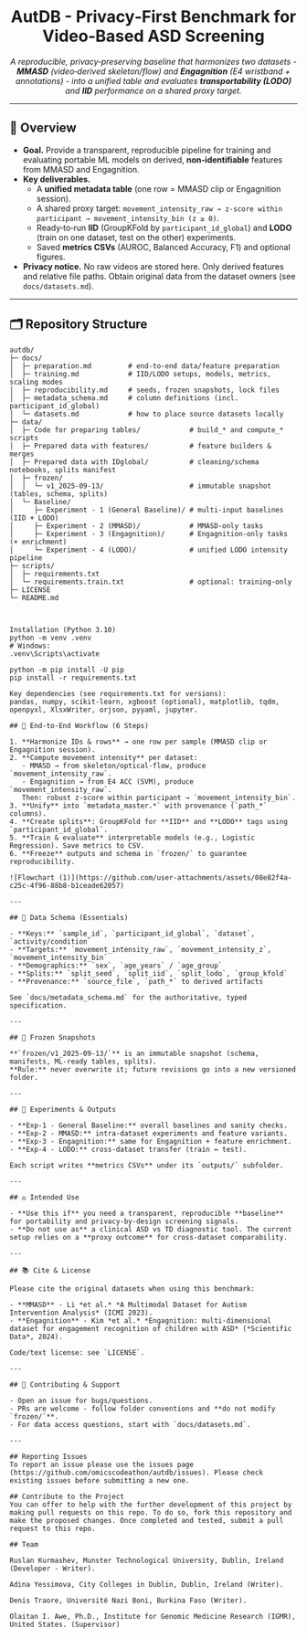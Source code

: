 <div align="center">

# **AutDB - Privacy‑First Benchmark for Video‑Based ASD Screening**

*A reproducible, privacy‑preserving baseline that harmonizes two datasets - **MMASD** (video‑derived skeleton/flow) and **Engagnition** (E4 wristband + annotations) - into a unified table and evaluates **transportability (LODO)** and **IID** performance on a shared proxy target.*

</div>

---

## 🔎 Overview

- **Goal.** Provide a transparent, reproducible pipeline for training and evaluating portable ML models on derived, **non‑identifiable** features from MMASD and Engagnition.
- **Key deliverables.**
  - A **unified metadata table** (one row = MMASD clip or Engagnition session).
  - A shared proxy target: `movement_intensity_raw → z‑score within participant → movement_intensity_bin (z ≥ 0)`.
  - Ready‑to‑run **IID** (GroupKFold by `participant_id_global`) and **LODO** (train on one dataset, test on the other) experiments.
  - Saved **metrics CSVs** (AUROC, Balanced Accuracy, F1) and optional figures.
- **Privacy notice.** No raw videos are stored here. Only derived features and relative file paths. Obtain original data from the dataset owners (see `docs/datasets.md`).

---

## 🗂️ Repository Structure

```text
autdb/
├─ docs/
│  ├─ preparation.md         # end-to-end data/feature preparation
│  ├─ training.md            # IID/LODO setups, models, metrics, scaling modes
│  ├─ reproducibility.md     # seeds, frozen snapshots, lock files
│  ├─ metadata_schema.md     # column definitions (incl. participant_id_global)
│  └─ datasets.md            # how to place source datasets locally
├─ data/
│  ├─ Code for preparing tables/            # build_* and compute_* scripts
│  ├─ Prepared data with features/          # feature builders & merges
│  ├─ Prepared data with IDglobal/          # cleaning/schema notebooks, splits manifest
│  ├─ frozen/
│  │  └─ v1_2025-09-13/                     # immutable snapshot (tables, schema, splits)
│  └─ Baseline/
│     ├─ Experiment - 1 (General Baseline)/ # multi-input baselines (IID + LODO)
│     ├─ Experiment - 2 (MMASD)/            # MMASD-only tasks
│     ├─ Experiment - 3 (Engagnition)/      # Engagnition-only tasks (+ enrichment)
│     └─ Experiment - 4 (LODO)/             # unified LODO intensity pipeline
├─ scripts/
│  ├─ requirements.txt
│  └─ requirements.train.txt                # optional: training-only
├─ LICENSE
└─ README.md



Installation (Python 3.10)
python -m venv .venv
# Windows:
.venv\Scripts\activate

python -m pip install -U pip
pip install -r requirements.txt

Key dependencies (see requirements.txt for versions):
pandas, numpy, scikit-learn, xgboost (optional), matplotlib, tqdm, openpyxl, XlsxWriter, orjson, pyyaml, jupyter.

## 🔁 End‑to‑End Workflow (6 Steps)

1. **Harmonize IDs & rows** → one row per sample (MMASD clip or Engagnition session).  
2. **Compute movement intensity** per dataset:  
   - MMASD → from skeleton/optical‑flow, produce `movement_intensity_raw`.  
   - Engagnition → from E4 ACC (SVM), produce `movement_intensity_raw`.  
   Then: robust z‑score within participant → `movement_intensity_bin`.
3. **Unify** into `metadata_master.*` with provenance (`path_*` columns).  
4. **Create splits**: GroupKFold for **IID** and **LODO** tags using `participant_id_global`.  
5. **Train & evaluate** interpretable models (e.g., Logistic Regression). Save metrics to CSV.  
6. **Freeze** outputs and schema in `frozen/` to guarantee reproducibility.

![Flowchart (1)](https://github.com/user-attachments/assets/08e82f4a-c25c-4f96-88b8-b1ceade62057)

---

## 🧬 Data Schema (Essentials)

- **Keys:** `sample_id`, `participant_id_global`, `dataset`, `activity/condition`  
- **Targets:** `movement_intensity_raw`, `movement_intensity_z`, `movement_intensity_bin`  
- **Demographics:** `sex`, `age_years` / `age_group`  
- **Splits:** `split_seed`, `split_iid`, `split_lodo`, `group_kfold`  
- **Provenance:** `source_file`, `path_*` to derived artifacts  

See `docs/metadata_schema.md` for the authoritative, typed specification.

---

## 🧊 Frozen Snapshots

**`frozen/v1_2025-09-13/`** is an immutable snapshot (schema, manifests, ML‑ready tables, splits).  
**Rule:** never overwrite it; future revisions go into a new versioned folder.

---

## 🧪 Experiments & Outputs

- **Exp‑1 - General Baseline:** overall baselines and sanity checks.  
- **Exp‑2 - MMASD:** intra‑dataset experiments and feature variants.  
- **Exp‑3 - Engagnition:** same for Engagnition + feature enrichment.  
- **Exp‑4 - LODO:** cross‑dataset transfer (train ↔ test).  

Each script writes **metrics CSVs** under its `outputs/` subfolder.

---

## ⚖️ Intended Use

- **Use this if** you need a transparent, reproducible **baseline** for portability and privacy‑by‑design screening signals.  
- **Do not use as** a clinical ASD vs TD diagnostic tool. The current setup relies on a **proxy outcome** for cross‑dataset comparability.

---

## 📚 Cite & License

Please cite the original datasets when using this benchmark:

- **MMASD** - Li *et al.* *A Multimodal Dataset for Autism Intervention Analysis* (ICMI 2023).  
- **Engagnition** - Kim *et al.* *Engagnition: multi‑dimensional dataset for engagement recognition of children with ASD* (*Scientific Data*, 2024).

Code/text license: see `LICENSE`.

---

## 🤝 Contributing & Support

- Open an issue for bugs/questions.  
- PRs are welcome - follow folder conventions and **do not modify `frozen/`**.  
- For data access questions, start with `docs/datasets.md`.

---

## Reporting Issues
To report an issue please use the issues page (https://github.com/omicscodeathon/autdb/issues). Please check existing issues before submitting a new one.

## Contribute to the Project
You can offer to help with the further development of this project by making pull requests on this repo. To do so, fork this repository and make the proposed changes. Once completed and tested, submit a pull request to this repo.

## Team

Ruslan Kurmashev, Munster Technological University, Dublin, Ireland (Developer - Writer).

Adina Yessimova, City Colleges in Dublin, Dublin, Ireland (Writer).

Denis Traore, Université Nazi Boni, Burkina Faso (Writer).

Olaitan I. Awe, Ph.D., Institute for Genomic Medicine Research (IGMR), United States. (Supervisor)

